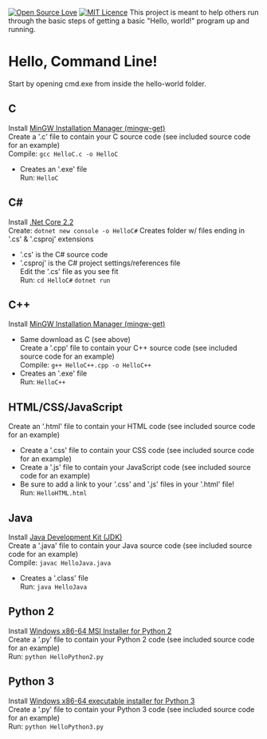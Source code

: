 [![Open Source Love](https://badges.frapsoft.com/os/v1/open-source-175x29.png?v=103)](https://github.com/ellerbrock/open-source-badges/)
[![MIT Licence](https://badges.frapsoft.com/os/mit/mit-150x33.png?v=103)](https://opensource.org/licenses/mit-license.php)
This project is meant to help others run through the basic steps of getting a basic "Hello, world!" program up and running. <br/>

# Hello, Command Line!
Start by opening cmd.exe from inside the hello-world folder.

## C
Install [MinGW Installation Manager (mingw-get)](https://osdn.net/projects/mingw/releases/)<br/>
Create a '.c' file to contain your C source code (see included source code for an example)<br/>
Compile:
```gcc HelloC.c -o HelloC```
 * Creates an '.exe' file<br/>
Run:
```HelloC```

## C\#
Install [.Net Core 2.2](https://dotnet.microsoft.com/download)<br/>
Create:
```dotnet new console -o HelloC#```
Creates folder w/ files ending in '.cs' & '.csproj' extensions<br/>
 * '.cs' is the C# source code<br/>
 * '.csproj' is the C# project settings/references file<br/>
Edit the '.cs' file as you see fit<br/>
Run:
```cd HelloC#```
```dotnet run```

## C++
Install [MinGW Installation Manager (mingw-get)](https://osdn.net/projects/mingw/releases/)<br/>
 * Same download as C (see above)<br/>
Create a '.cpp' file to contain your C++ source code (see included source code for an example)<br/>
Compile:
```g++ HelloC++.cpp -o HelloC++```
 * Creates an '.exe' file<br/>
Run:
```HelloC++```

## HTML/CSS/JavaScript
Create an '.html' file to contain your HTML code (see included source code for an example)<br/>
 * Create a '.css' file to contain your CSS code (see included source code for an example)<br/>
 * Create a '.js' file to contain your JavaScript code (see included source code for an example)<br/>
 * Be sure to add a link to your '.css' and '.js' files in your '.html' file!<br/>
Run:
```HelloHTML.html```

## Java
Install [Java Development Kit (JDK)](https://www.oracle.com/technetwork/java/javase/downloads/index.html)<br/>
Create a '.java' file to contain your Java source code (see included source code for an example)<br/>
Compile:
```javac HelloJava.java```
 * Creates a '.class' file<br/>
Run:
```java HelloJava```

## Python 2
Install [Windows x86-64 MSI Installer for Python 2](https://www.python.org/downloads/release/python-2715/)<br/>
Create a '.py' file to contain your Python 2 code (see included source code for an example)<br/>
Run:
```python HelloPython2.py```

## Python 3
Install [Windows x86-64 executable installer for Python 3](https://www.python.org/downloads/release/python-372/)<br/>
Create a '.py' file to contain your Python 3 code (see included source code for an example)<br/>
Run:
```python HelloPython3.py```